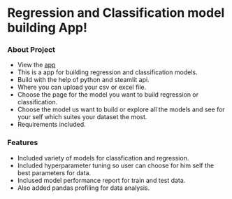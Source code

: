 # Regression and Classification model building App!

### About Project

- View the [app](https://model-building-app.streamlit.app/)
- This is a app for building regression and classification models.
- Build with the help of python and steamlit api.
- Where you can upload your csv or excel file.
- Choose the page for the model you want to build regression or classification.
- Choose the model us want to build or explore all the models and see for your self which suites your dataset the most.
- Requirements included.

### Features

- Included variety of models for classfication and regression.
- Included hyperparameter tuning so user can choose for him self the best parameters for data.
- Inclused model performance report for train and test data.
- Also added pandas profiling for data analysis.
